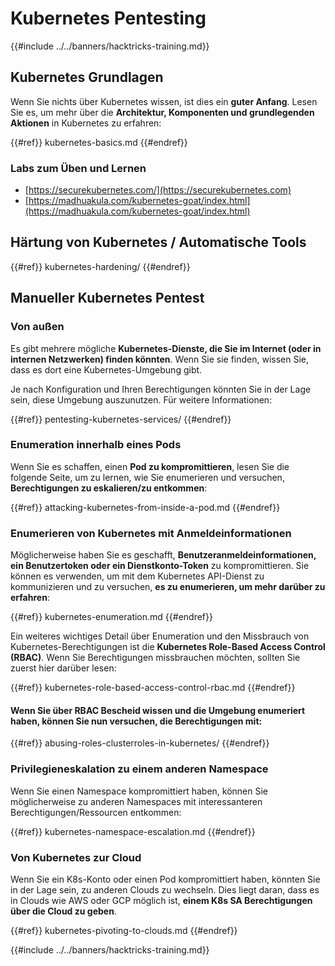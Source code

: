 # Kubernetes Pentesting

{{#include ../../banners/hacktricks-training.md}}

## Kubernetes Grundlagen

Wenn Sie nichts über Kubernetes wissen, ist dies ein **guter Anfang**. Lesen Sie es, um mehr über die **Architektur, Komponenten und grundlegenden Aktionen** in Kubernetes zu erfahren:

{{#ref}}
kubernetes-basics.md
{{#endref}}

### Labs zum Üben und Lernen

- [https://securekubernetes.com/](https://securekubernetes.com)
- [https://madhuakula.com/kubernetes-goat/index.html](https://madhuakula.com/kubernetes-goat/index.html)

## Härtung von Kubernetes / Automatische Tools

{{#ref}}
kubernetes-hardening/
{{#endref}}

## Manueller Kubernetes Pentest

### Von außen

Es gibt mehrere mögliche **Kubernetes-Dienste, die Sie im Internet (oder in internen Netzwerken) finden könnten**. Wenn Sie sie finden, wissen Sie, dass es dort eine Kubernetes-Umgebung gibt.

Je nach Konfiguration und Ihren Berechtigungen könnten Sie in der Lage sein, diese Umgebung auszunutzen. Für weitere Informationen:

{{#ref}}
pentesting-kubernetes-services/
{{#endref}}

### Enumeration innerhalb eines Pods

Wenn Sie es schaffen, einen **Pod zu kompromittieren**, lesen Sie die folgende Seite, um zu lernen, wie Sie enumerieren und versuchen, **Berechtigungen zu eskalieren/zu entkommen**:

{{#ref}}
attacking-kubernetes-from-inside-a-pod.md
{{#endref}}

### Enumerieren von Kubernetes mit Anmeldeinformationen

Möglicherweise haben Sie es geschafft, **Benutzeranmeldeinformationen, ein Benutzertoken oder ein Dienstkonto-Token** zu kompromittieren. Sie können es verwenden, um mit dem Kubernetes API-Dienst zu kommunizieren und zu versuchen, **es zu enumerieren, um mehr darüber zu erfahren**:

{{#ref}}
kubernetes-enumeration.md
{{#endref}}

Ein weiteres wichtiges Detail über Enumeration und den Missbrauch von Kubernetes-Berechtigungen ist die **Kubernetes Role-Based Access Control (RBAC)**. Wenn Sie Berechtigungen missbrauchen möchten, sollten Sie zuerst hier darüber lesen:

{{#ref}}
kubernetes-role-based-access-control-rbac.md
{{#endref}}

#### Wenn Sie über RBAC Bescheid wissen und die Umgebung enumeriert haben, können Sie nun versuchen, die Berechtigungen mit:

{{#ref}}
abusing-roles-clusterroles-in-kubernetes/
{{#endref}}

### Privilegieneskalation zu einem anderen Namespace

Wenn Sie einen Namespace kompromittiert haben, können Sie möglicherweise zu anderen Namespaces mit interessanteren Berechtigungen/Ressourcen entkommen:

{{#ref}}
kubernetes-namespace-escalation.md
{{#endref}}

### Von Kubernetes zur Cloud

Wenn Sie ein K8s-Konto oder einen Pod kompromittiert haben, könnten Sie in der Lage sein, zu anderen Clouds zu wechseln. Dies liegt daran, dass es in Clouds wie AWS oder GCP möglich ist, **einem K8s SA Berechtigungen über die Cloud zu geben**.

{{#ref}}
kubernetes-pivoting-to-clouds.md
{{#endref}}

{{#include ../../banners/hacktricks-training.md}}
